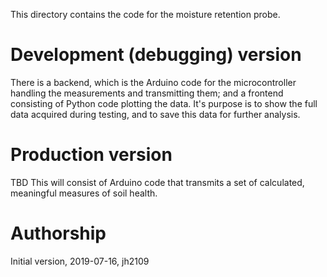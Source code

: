 This directory contains the code for the moisture retention probe.

# Development (debugging) version
There is a backend, which is the Arduino code for the microcontroller handling the measurements and transmitting them; and a frontend consisting of Python code plotting the data. It's purpose is to show the full data acquired during testing, and to save this data for further analysis.

# Production version
TBD This will consist of Arduino code that transmits a set of calculated, meaningful measures of soil health.

# Authorship
Initial version, 2019-07-16, jh2109
